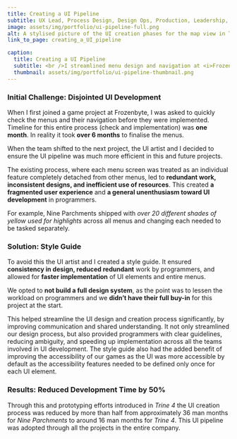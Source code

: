 ```yaml
---
title: Creating a UI Pipeline
subtitle: UX Lead, Process Design, Design Ops, Production, Leadership, Facilitation, Communication
image: assets/img/portfolio/ui-pipeline-full.png
alt: A stylised picture of the UI creation phases for the map view in Trine 4
link_to_page: creating_a_UI_pipeline

caption:
  title: Creating a UI Pipeline
  subtitle: <br />I streamlined menu design and navigation at <i>Frozenbyte</i> over two game projects. I co-created a style guide that improved team communication and accessibility, ultimately reducing UI development time by over 50% in future projects, including <i>Trine 4</i>.
  thumbnail: assets/img/portfolio/ui-pipeline-thumbnail.png
---
```

<h3>Initial Challenge: Disjointed UI Development</h3>
When I first joined a game project at Frozenbyte, I was asked to quickly check the menus and their navigation before they were implemented. Timeline for this entire process (check and implementation) was <b>one month</b>. In reality it took <b>over 6 months</b> to finalise the menus.

When the team shifted to the next project, the UI artist and I decided to ensure the UI pipeline was much more efficient in this and future projects.

The existing process, where each menu screen was treated as an individual feature completely detached from other menus, led to <b>redundant work, inconsistent designs, and inefficient use of resources</b>. This created <b>a fragmented user experience</b> and <b>a general unenthusiasm toward UI development</b> in programmers.

For example, Nine Parchments shipped with <i>over 20 different shades of yellow used for highlights</i> across all menus and changing each needed to be tasked separately.

<h3>Solution: Style Guide</h3>
To avoid this the UI artist and I created a style guide. It ensured <b>consistency in design, reduced redundant</b> work by programmers, and allowed for <b>faster implementation</b> of UI elements and entire menus.

We opted to <b>not build a full design system</b>, as the point was to lessen the workload on programmers and we <b>didn’t have their full buy-in</b> for this project at the start.

This helped streamline the UI design and creation process significantly, by improving communication and shared understanding. It not only streamlined our design process, but also provided programmers with clear guidelines, reducing ambiguity, and speeding up implementation across all the teams involved in UI development. The style guide also had the added benefit of improving the accessibility of our games as the UI was more accessible by default as the accessibility features needed to be defined only once for each UI element.

<h3>Results: Reduced Development Time by 50%</h3>
Through this and prototyping efforts introduced in <i>Trine 4</i> the UI creation process was reduced by more than half from approximately 36 man months for <i>Nine Parchments</i> to around 16 man months for <i>Trine 4</i>. This UI pipeline was adopted through all the projects in the entire company.
